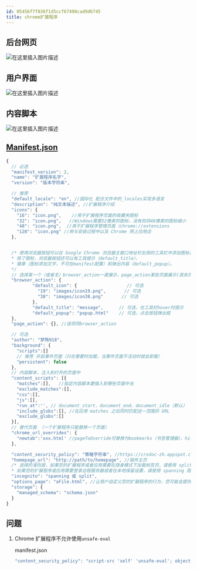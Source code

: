 ```yaml
---
id: 05456f7f836f1d5ccf67498cad9d6745
title: chrome扩展程序
---
```


## 后台网页

![在这里插入图片描述](https://img-blog.csdnimg.cn/20191028170020782.png?x-oss-process=image/watermark,type_ZmFuZ3poZW5naGVpdGk,shadow_10,text_aHR0cHM6Ly9ibG9nLmNzZG4ubmV0L21lbmdzaGFuZzUyOQ==,size_16,color_FFFFFF,t_70)

## 用户界面

![在这里插入图片描述](https://img-blog.csdnimg.cn/2019102817003539.png?x-oss-process=image/watermark,type_ZmFuZ3poZW5naGVpdGk,shadow_10,text_aHR0cHM6Ly9ibG9nLmNzZG4ubmV0L21lbmdzaGFuZzUyOQ==,size_16,color_FFFFFF,t_70)

## 内容脚本

![在这里插入图片描述](https://img-blog.csdnimg.cn/20191028170049316.png?x-oss-process=image/watermark,type_ZmFuZ3poZW5naGVpdGk,shadow_10,text_aHR0cHM6Ly9ibG9nLmNzZG4ubmV0L21lbmdzaGFuZzUyOQ==,size_16,color_FFFFFF,t_70)

## [Manifest.json](https://crxdoc-zh.appspot.com/extensions/manifest)

```js
{
  // 必选
  "manifest_version": 2,
  "name": "扩展程序名字",
  "version": "版本字符串",

  // 推荐
  "default_locale": "en", //国际化 配合文件中的_locales实现多语言
  "description": "纯文本描述", //扩展程序介绍
  "icons": {
    "16": "icon.png",    //用于扩展程序页面的收藏夹图标
    "32": "icon.png",   //Windows需要32像素的图标，没有则将48像素的图标缩小
    "48": "icon.png",  //用于扩展程序管理页面（chrome://extensions
    "128": "icon.png" //用与安装过程中以及 Chrome 网上应用店
  },


  /* 使用浏览器按钮可以在 Google Chrome 浏览器主窗口地址栏右侧的工具栏中添加图标。
  * 除了图标，浏览器按钮还可以有工具提示（default_title）、
  * 徽章（图标添加文字，不可在manifest配置）和弹出内容（default_popup）。
  */
  // 选择某一个（或者无）browser_action一直展示，page_action某些页面展示(其余页面置灰)
  "browser_action": {
          "default_icon": {                   // 可选
            "19": "images/icon19.png",       // 可选
            "38": "images/icon38.png"       // 可选
          },
          "default_title": "message",      // 可选，在工具栏hover时提示
          "default_popup": "popup.html"    // 可选，点击按钮弹出框
  },
  "page_action": {}, //选项同browser_action

  // 可选
  "author": "梦殇918",
  "background": {
    "scripts":[]
    // 推荐 开启事件页面（只在需要时加载，当事件页面不活动时就会卸载）
    "persistent": false
  },
  // 内容脚本，注入到打开的页面中
  "content_scripts": [{
    "matches":[],   //指定内容脚本要插入到哪些页面中去
    "exclude_matches":[],
    "css":[],
    "js":[],
    "run_at":'', // document_start、document_end、document_idle（默认）
    "include_globs":[], //在应用 matches 之后同时匹配这一范围的 URL
    "exclude_globs":[]
  }],
  // 替代页面 （一个扩展程序只能替换一个页面）
  "chrome_url_overrides": {
    "newtab":'xxx.html' //pageToOverride可替换为bookmarks（书签管理器）、history（历史记录）、newtab（“打开新的标签页”页面）
  },

  "content_security_policy": "策略字符串", //https://crxdoc-zh.appspot.com/extensions/contentSecurityPolicy
  "homepage_url": "http://path/to/homepage", //插件主页
  /* 选择的准则是，如果您的扩展程序或者应用需要在隐身模式下加载标签页，请使用 split 隐身行为。
  * 如果您的扩展程序或应用需要登录远程服务器或者在本地保留设置，请使用 spanning 隐身行为。 */
  "incognito": "spanning 或 split",
  "options_page": "aFile.html", //让用户自定义您的扩展程序的行为，您可能会提供一个选项页面（配合storage API ）
  "storage": {
    "managed_schema": "schema.json"
  }
}
```

## 问题

1. Chrome 扩展程序不允许使用`unsafe-eval`

   manifest.json

   ```js
   "content_security_policy": "script-src 'self' 'unsafe-eval'; object-src 'self'"
   ```
